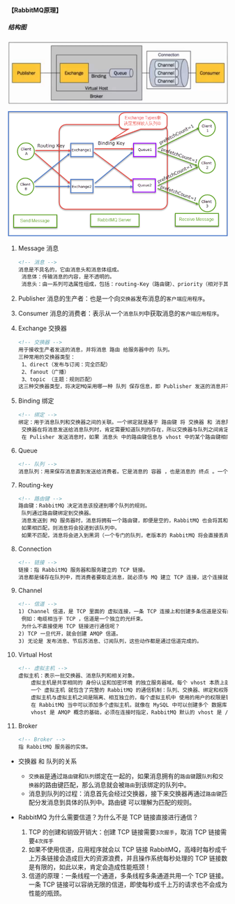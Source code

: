 #### 【RabbitMQ原理】

##### 结构图

<img src="material\7_RabbitMQ原理图_1.png" style="zoom:125%;" />

![](material\7_RabbitMQ原理图_2.png)

1. Message 消息

   ```xml
   <!-- 消息 -->
   消息是不具名的，它由消息头和消息体组成。
   	消息体：传输消息的内容，是不透明的。
   	消息头：由一系列可选属性组成，包括：routing-Key（路由键）、priority（相对于其他消息的优先权）、delivery-mode（指出消息可能持久化存储）等等，这些属性，在发送消息时，可以通过注解的形式设置！
   ```

2. Publisher 消息的生产者：也是一个向`交换器`发布消息的`客户端应用程序`。

3. Consumer 消息的消费者：表示从一个`消息队列`中获取消息的`客户端应用程序`。

4. Exchange 交换器

   ```xml
   <!-- 交换器 -->
   用于接收生产者发送的消息，并将消息 路由 给服务器中的 队列。
   三种常用的交换器类型：
    1、direct（发布与订阅：完全匹配）
    2、fanout（广播）
    3、topic （主题：规则匹配）
   这三种交换器类型，将决定MQ采用哪一种 队列 保存信息，即 Publisher 发送的消息并不是直接进入 queue 中，是经过交换器，由交换器决定将消息保存到哪个队列当中。
   ```

5. Binding 绑定

   ```xml
   <!-- 绑定 -->
   绑定：用于消息队列和交换器之间的关联。一个绑定就是基于 路由键 将 交换器 和 消息队列 连接起来的规则，所以可以将交换器理解成一个由绑定构成的路由表
   	交换器在将消息发送给消息队列时，肯定需要知道队列的存在，所以交换器与队列之间肯定要做一个绑定的处理，如何进行绑定呢？或者说根据什么进行绑定呢？实际上是根据 路由键 进行绑定！
	在 Pulisher 发送消息时，如果 消息头 中的路由键信息与 vhost 中的某个路由键相同，则路由器就会将信息发送到该路由键所对应的队列中。
   ```

6. Queue

   ```xml
   <!-- 队列 -->
   消息队列：用来保存消息直到发送给消费者。它是消息的 容器 ，也是消息的 终点 。一个消息可投入一个或者多个队列，消息一直在队列里面，等待消费者连接到这个队列，并将消息取走。
   ```

7. Routing-key

   ```xml
   <!-- 路由键 -->
   路由键：RabbitMQ 决定消息该投递到哪个队列的规则。
   	队列通过路由键绑定到交换器。
   	消息发送到 MQ 服务器时，消息将拥有一个路由键，即便是空的，RabbitMQ 也会将其和绑定使用的路由键进行匹配。
   	如果相匹配，则消息将会投递到该队列中。
   	如果不匹配，消息将会进入到黑洞（一个专门的队列，老版本的 RabbitMQ 将会直接丢弃该消息！）
   ```

8. Connection

   ```xml
   <!-- 链接 -->
   链接：指 RabbitMQ 服务器和服务建立的 TCP 链接。
   消息都是储存在队列中，而消费者要取走消息，就必须与 MQ 建立 TCP 连接，这个连接就是 Connection
   ```

9. Channel

   ```xml
   <!-- 信道 -->
   1) Channel 信道，是 TCP 里面的 虚拟连接，一条 TCP 连接上和创建多条信道是没有问题的，即在一个链接当中可以开辟多条通信的通道！
   	例如：电缆相当于 TCP ，信道是一个独立的光纤束。
   	为什么不直接使用 TCP 链接进行通信呢？
   2) TCP 一旦代开，就会创建 AMQP 信道。
   3) 无论是 发布消息、节后苏消息、订阅队列，这些动作都是通过信道完成的。
   ```

10. Virtual Host

    ```xml
    <!-- 虚拟主机 -->
    虚拟主机：表示一批交换器、消息队列和相关对象。
    	虚拟主机是共享相同的 身份认证和加密环境 的独立服务器域。每个 vhost 本质上就是一个 mini 版的 RabbitMQ 服务器，拥有自己的队列、交换器、绑定和权限机制。
    	一个 虚拟主机 就包含了完整的 RabbitMQ 的通信机制：队列、交换器、绑定和权限机制。
    	虚拟主机与虚拟主机之间是隔离、相互独立的，每个虚拟主机中 使用的用户的权限是针对虚拟主机设置的，不能跨虚拟主机。
    	在 RabbitMQ 当中可以添加多个虚拟主机，就像在 MySQL 中可以创建多个 数据库！
    	vhost 是 AMQP 概念的基础，必须在连接时指定，RabbitMQ 默认的 vhost 是 / 。
    ```

11. Broker

    ```xml
    <!-- Broker -->
    指 RabbitMQ 服务器的实体。
    ```

+ 交换器 和 队列的关系

  + `交换器`是通过`路由键`和`队列`绑定在一起的，如果消息拥有的`路由键`跟`队列`和`交换器`的路由键匹配，那么消息就会被`路由`到该绑定的队列中。
  + 消息到队列的过程：消息首先会经过交换器，接下来交换器再通过`路由键`匹配分发消息到具体的队列中。路由键 可以理解为匹配的规则。

+ RabbitMQ 为什么需要信道？为什么不是 TCP 链接直接进行通信？

  1. TCP 的创建和销毁开销大：创建 TCP 链接需要`3次握手`，取消 TCP 链接需要`4次挥手`
  2. 如果不使用信道，应用程序就会以 TCP 链接 RabbitMQ，高峰时每秒成千上万条链接会造成巨大的资源浪费，并且操作系统每秒处理的 TCP 链接数是有限的，如此以来，肯定会造成性能瓶颈！
  3. 信道的原理：一条线程一个通道，多条线程多条通道共用一个 TCP 链接。一条 TCP 链接可以容纳无限的信道，即使每秒成千上万的请求也不会成为性能的瓶颈。

  